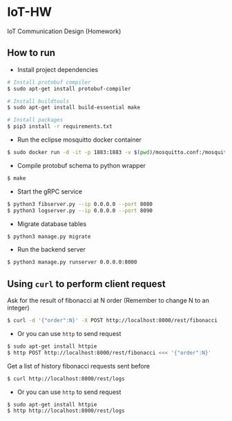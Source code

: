 # IoT-HW
 IoT Communication Design (Homework)

## How to run
- Install project dependencies
```bash
# Install protobuf compiler
$ sudo apt-get install protobuf-compiler

# Install buildtools
$ sudo apt-get install build-essential make

# Install packages
$ pip3 install -r requirements.txt
```
- Run the eclipse mosquitto docker container
```bash
$ sudo docker run -d -it -p 1883:1883 -v $(pwd)/mosquitto.conf:/mosquitto/config/mosquitto.conf eclipse-mosquitto
```
- Compile protobuf schema to python wrapper
```bash
$ make
```
- Start the gRPC service
```bash
$ python3 fibserver.py --ip 0.0.0.0 --port 8080
$ python3 logserver.py --ip 0.0.0.0 --port 8090
```
- Migrate database tables
```bash
$ python3 manage.py migrate
```
- Run the backend server
```bash
$ python3 manage.py runserver 0.0.0.0:8000
```

## Using `curl` to perform client request
Ask for the result of fibonacci at N order
(Remember to change N to an integer)
```bash
$ curl -d '{"order":N}' -X POST http://localhost:8000/rest/fibonacci
```
- Or you can use `http` to send request
```bash
$ sudo apt-get install httpie
$ http POST http://localhost:8000/rest/fibonacci <<< '{"order":N}'
```

Get a list of history fibonacci requests sent before
```bash
$ curl http://localhost:8000/rest/logs
```
- Or you can use `http` to send request
```bash
$ sudo apt-get install httpie
$ http http://localhost:8000/rest/logs
```